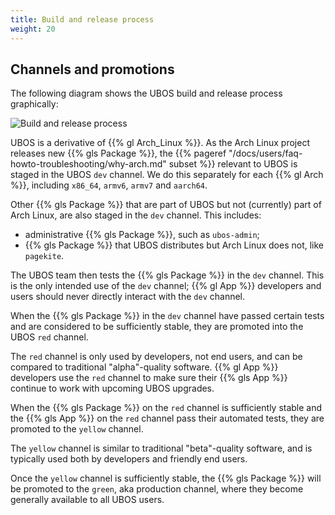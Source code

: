 ```yaml
---
title: Build and release process
weight: 20
---
```


## Channels and promotions

The following diagram shows the UBOS build and release process graphically:

![Build and release process](/images/buildrelease.png)

UBOS is a derivative of {{% gl Arch_Linux %}}. As the Arch Linux project releases
new {{% gls Package %}}, the {{% pageref "/docs/users/faq-howto-troubleshooting/why-arch.md" subset %}}
relevant to UBOS is staged in the UBOS ``dev`` channel. We do this separately for each
{{% gl Arch %}}, including ``x86_64``, ``armv6``, ``armv7`` and ``aarch64``.

Other {{% gls Package %}} that are part of UBOS but not (currently) part of Arch Linux, are also
staged in the ``dev`` channel. This includes:

* administrative {{% gls Package %}}, such as ``ubos-admin``;
* {{% gls Package %}} that UBOS distributes but Arch Linux does not, like ``pagekite``.

The UBOS team then tests the {{% gls Package %}} in the ``dev`` channel. This is the only
intended use of the ``dev`` channel; {{% gl App %}} developers and users should never directly
interact with the ``dev`` channel.

When the {{% gls Package %}} in the ``dev`` channel have passed certain tests and are considered to
be sufficiently stable, they are promoted into the UBOS ``red`` channel.

The ``red`` channel is only used by developers, not end users, and can be compared
to traditional "alpha"-quality software. {{% gl App %}} developers use the ``red``
channel to make sure their {{% gls App %}} continue to work with upcoming UBOS upgrades.

When the {{% gls Package %}} on the ``red`` channel is sufficiently stable and the
{{% gls App %}} on the ``red`` channel pass their automated tests, they are promoted to the
``yellow`` channel.

The ``yellow`` channel is similar to traditional "beta"-quality software, and is typically
used both by developers and friendly end users.

Once the ``yellow`` channel is sufficiently stable, the {{% gls Package %}} will be promoted
to the ``green``, aka production channel, where they become generally available to
all UBOS users.
